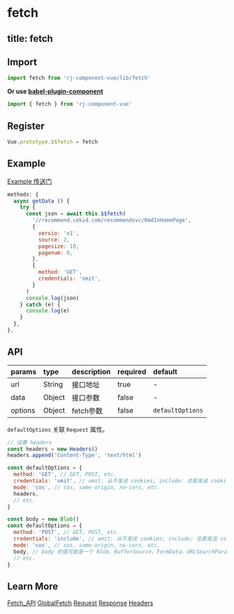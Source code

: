 # fetch

title: fetch
---

## Import

``` js
import fetch from 'rj-component-vue/lib/fetch'
```

**Or use [babel-plugin-component](https://www.npmjs.com/package/babel-plugin-component)**

``` js
import { fetch } from 'rj-component-vue'
```

## Register

``` js
Vue.prototype.$$fetch = fetch
```

## Example

[Example 传送门](//zhouyu1993.github.io/awesome/rjcv/#/fetch)


``` js
methods: {
  async getData () {
    try {
      const json = await this.$$fetch(
        '//recommend.cekid.com/recommendsvc/RmdInHomePage',
        {
          versio: 'v1',
          source: 2,
          pagesize: 10,
          pagenum: 0,
        },
        {
          method: 'GET',
          credentials: 'omit',
        }
      )
      console.log(json)
    } catch (e) {
      console.log(e)
    }
  },
},
```

## API

| params | type | description | required | default |
|:---|:---|:---|:---|:---|
| url | String | 接口地址 | true | - |
| data | Object | 接口参数 | false | - |
| options | Object | fetch参数 | false | `defaultOptions` |

`defaultOptions` 关联 `Request` 属性。

``` js
// 设置 headers
const headers = new Headers()
headers.append('Content-Type', 'text/html')

const defaultOptions = {
  method: 'GET', // GET, POST, etc.
  credentials: 'omit', // omit: 从不发送 cookies; include: 总是发送 cookies (即使跨域); same-origin: 只有当 url 与响应脚本同源才发送 cookies
  mode: 'cos', // cos, same-origin, no-cors, etc.
  headers,
  // etc.
}
```

``` js
const body = new Blob()
const defaultOptions = {
  method: 'POST', // GET, POST, etc.
  credentials: 'include', // omit: 从不发送 cookies; include: 总是发送 cookies (即使跨域); same-origin: 只有当 url 与响应脚本同源才发送 cookies
  mode: 'cos', // cos, same-origin, no-cors, etc.
  body, // body 的值可能是一个 Blob、BufferSource、FormData、URLSearchParams 或者 USVString 对象。注意 GET 或 HEAD 方法的请求不能包含 body 信息
  // etc.
}
```

## Learn More

[Fetch_API](https://developer.mozilla.org/zh-CN/docs/Web/API/Fetch_API)
[GlobalFetch](https://developer.mozilla.org/zh-CN/docs/Web/API/GlobalFetch)
[Request](https://developer.mozilla.org/zh-CN/docs/Web/API/Request)
[Response](https://developer.mozilla.org/zh-CN/docs/Web/API/Response)
[Headers](https://developer.mozilla.org/zh-CN/docs/Web/API/Headers)
